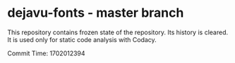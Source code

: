 # dejavu-fonts - master branch

This repository contains frozen state of the repository.
Its history is cleared. It is used only for static code
analysis with Codacy.

Commit Time: 1702012394